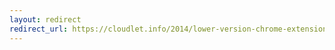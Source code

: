 ```yaml
---
layout: redirect
redirect_url: https://cloudlet.info/2014/lower-version-chrome-extension-install
---
```

